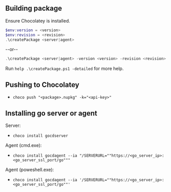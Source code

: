 ## Building package

Ensure Chocolatey is installed.

```PowerShell
$env:version = <version>
$env:revision = <revision>
.\createPackage <server|agent>
```

--or--

```PowerShell
.\createPackage <server|agent> -version <version> -revision <revision>
```

Run `help .\createPackage.ps1 -detailed` for more help.

## Pushing to Chocolatey

- `choco push "<package>.nupkg" -k="<api-key>"`


## Installing go server or agent
Server:
- `choco install gocdserver`

Agent (cmd.exe):
- `choco install gocdagent --ia "/SERVERURL=""https://<go_server_ip>:<go_server_ssl_port/go"""`

Agent (poweshell.exe):
- `choco install gocdagent --ia '/SERVERURL=""https://<go_server_ip>:<go_server_ssl_port/go""'`
